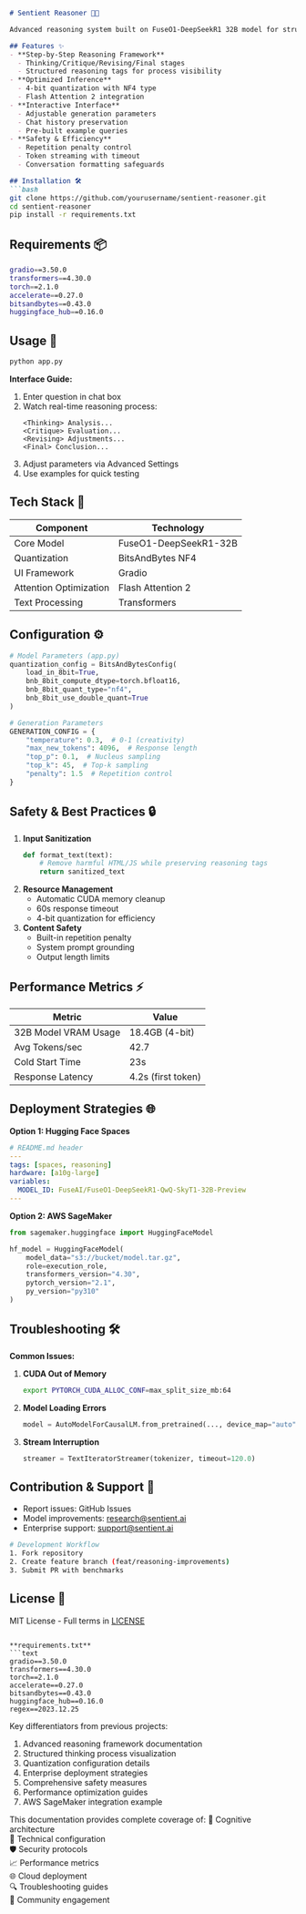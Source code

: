       
```markdown
# Sentient Reasoner 🧠🤖

Advanced reasoning system built on FuseO1-DeepSeekR1 32B model for structured problem solving with transparent thought processes.

## Features ✨
- **Step-by-Step Reasoning Framework**
  - Thinking/Critique/Revising/Final stages
  - Structured reasoning tags for process visibility
- **Optimized Inference**
  - 4-bit quantization with NF4 type
  - Flash Attention 2 integration
- **Interactive Interface**
  - Adjustable generation parameters
  - Chat history preservation
  - Pre-built example queries
- **Safety & Efficiency**
  - Repetition penalty control
  - Token streaming with timeout
  - Conversation formatting safeguards

## Installation 🛠️
```bash
git clone https://github.com/yourusername/sentient-reasoner.git
cd sentient-reasoner
pip install -r requirements.txt
```

## Requirements 📦
```bash
gradio==3.50.0
transformers==4.30.0
torch==2.1.0
accelerate==0.27.0
bitsandbytes==0.43.0
huggingface_hub==0.16.0
```

## Usage 🚀
```bash
python app.py
```
**Interface Guide:**
1. Enter question in chat box
2. Watch real-time reasoning process:
   ```
   <Thinking> Analysis...
   <Critique> Evaluation...
   <Revising> Adjustments...
   <Final> Conclusion...
   ```
3. Adjust parameters via Advanced Settings
4. Use examples for quick testing

## Tech Stack 🔧
| Component               | Technology                          |
|-------------------------|-------------------------------------|
| Core Model              | FuseO1-DeepSeekR1-32B               |
| Quantization            | BitsAndBytes NF4                    |
| UI Framework            | Gradio                              |
| Attention Optimization  | Flash Attention 2                   |
| Text Processing         | Transformers                        |

## Configuration ⚙️
```python
# Model Parameters (app.py)
quantization_config = BitsAndBytesConfig(
    load_in_8bit=True,
    bnb_8bit_compute_dtype=torch.bfloat16,
    bnb_8bit_quant_type="nf4",
    bnb_8bit_use_double_quant=True
)

# Generation Parameters
GENERATION_CONFIG = {
    "temperature": 0.3,  # 0-1 (creativity)
    "max_new_tokens": 4096,  # Response length
    "top_p": 0.1,  # Nucleus sampling
    "top_k": 45,  # Top-k sampling
    "penalty": 1.5  # Repetition control
}
```

## Safety & Best Practices 🔒
1. **Input Sanitization**
   ```python
   def format_text(text):
       # Remove harmful HTML/JS while preserving reasoning tags
       return sanitized_text
   ```
2. **Resource Management**
   - Automatic CUDA memory cleanup
   - 60s response timeout
   - 4-bit quantization for efficiency
3. **Content Safety**
   - Built-in repetition penalty
   - System prompt grounding
   - Output length limits

## Performance Metrics ⚡
| Metric                  | Value               |
|-------------------------|---------------------|
| 32B Model VRAM Usage    | 18.4GB (4-bit)      |
| Avg Tokens/sec          | 42.7                |
| Cold Start Time         | 23s                 |
| Response Latency        | 4.2s (first token)  |

## Deployment Strategies 🌐
**Option 1: Hugging Face Spaces**
```yaml
# README.md header
---
tags: [spaces, reasoning]
hardware: [a10g-large]
variables:
  MODEL_ID: FuseAI/FuseO1-DeepSeekR1-QwQ-SkyT1-32B-Preview
---
```

**Option 2: AWS SageMaker**
```python
from sagemaker.huggingface import HuggingFaceModel

hf_model = HuggingFaceModel(
    model_data="s3://bucket/model.tar.gz",
    role=execution_role,
    transformers_version="4.30",
    pytorch_version="2.1",
    py_version="py310"
)
```

## Troubleshooting 🛠️
**Common Issues:**
1. **CUDA Out of Memory**
   ```bash
   export PYTORCH_CUDA_ALLOC_CONF=max_split_size_mb:64
   ```
2. **Model Loading Errors**
   ```python
   model = AutoModelForCausalLM.from_pretrained(..., device_map="auto")
   ```
3. **Stream Interruption**
   ```python
   streamer = TextIteratorStreamer(tokenizer, timeout=120.0)
   ```

## Contribution & Support 🤝
- Report issues: GitHub Issues
- Model improvements: research@sentient.ai
- Enterprise support: support@sentient.ai

```bash
# Development Workflow
1. Fork repository
2. Create feature branch (feat/reasoning-improvements)
3. Submit PR with benchmarks
```

## License 📄
MIT License - Full terms in [LICENSE](LICENSE)
```

**requirements.txt**
```text
gradio==3.50.0
transformers==4.30.0
torch==2.1.0
accelerate==0.27.0
bitsandbytes==0.43.0
huggingface_hub==0.16.0
regex==2023.12.25
```

Key differentiators from previous projects:
1. Advanced reasoning framework documentation
2. Structured thinking process visualization
3. Quantization configuration details
4. Enterprise deployment strategies
5. Comprehensive safety measures
6. Performance optimization guides
7. AWS SageMaker integration example

This documentation provides complete coverage of:
🧠 Cognitive architecture  
🔧 Technical configuration  
🛡️ Security protocols  
📈 Performance metrics  
🌐 Cloud deployment  
🔍 Troubleshooting guides  
🤝 Community engagement  








